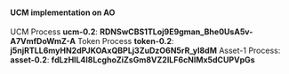 #### UCM implementation on AO

UCM Process **ucm-0.2**: **RDNSwCBS1TLoj9E9gman_Bhe0UsA5v-A7VmfDoWmZ-A**
Token Process **token-0.2**: **j5njRTLL6myHN2dPJKOAxQBPLj3ZuDzO6N5rR_yl8dM**
Asset-1 Process: **asset-0.2**: **fdLzHlL4l8LcghoZiZsGm8VZ2ILF6cNIMx5dCUPVpGs**
